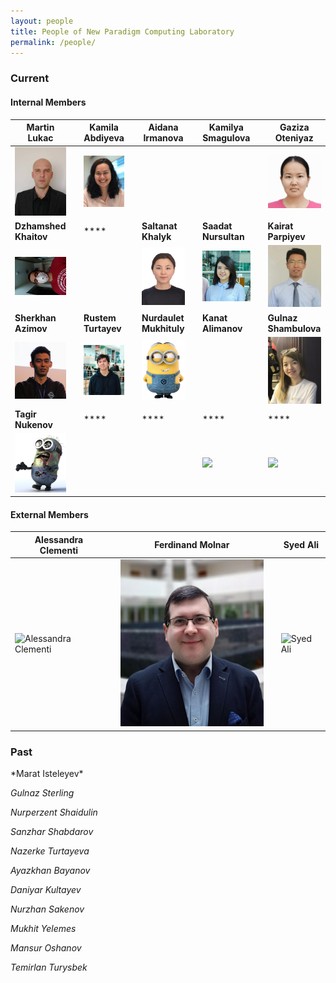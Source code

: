 ```yaml
---
layout: people
title: People of New Paradigm Computing Laboratory
permalink: /people/
---
```


<h3>Current</h3>

<h4>Internal Members</h4>


| **Martin Lukac** |   | **Kamila Abdiyeva** |   | **Aidana Irmanova** |   | **Kamilya Smagulova** | |  **Gaziza Oteniyaz**  |  
|  ----  | ---- | ----  | ---- | ----  | ---- | ----  | ---- | ----  | 
| <img alt="acesyri" src="/images/lukac.jpg" width="250"/>| | ![Kamila Abdiyeva](/images/kamila.png) | | [](/images/yourimage.png)  | | [](/images/yourimage.png)  | |  ![Gaziza Oteniyaz](/images/gaziza.png)  | 
| **Dzhamshed Khaitov** |  | ****  | | **Saltanat Khalyk** |  | **Saadat Nursultan** |  | **Kairat Parpiyev**  |  
| ![Dzhamshed Khaitov](/images/dzhamshed1.png)  |  | [](/images/yourimage.png)  |  | ![Saltanat Khalyk](/images/saltanat.png)  | | ![Saadat Nursultan](/images/saadat1.png)  | | ![Kairat Parpiyev](/images/kairat.png) | 
| **Sherkhan Azimov** |  | **Rustem Turtayev** | | **Nurdaulet Mukhituly** |  | **Kanat Alimanov**  |  | **Gulnaz Shambulova** | 
| ![Sherkhan Azimov](/images/sherkhan.png) | | ![Rustem Turtayev](/images/rustem.png) | | ![Nurdaulet Mukhituly](/images/minionB.png)  | | [](/images/yourimage.png) | | ![Gulnaz Shambulova](/images/gulnazZ.png) | 
| **Tagir Nukenov** | | **** |  | ****  |  | **** |  | **** |
| ![Tagir Nukenov](/images/minonsZ.png) || [](/images/yourimage.png)  | | [](/images/yourimage.png) | | ![](/images/yourimage.png) | | ![](/images/yourimage.png) |






<h4>External Members</h4>

| Alessandra Clementi |   | Ferdinand Molnar |  | Syed Ali |
|  ----  | ---- | ----  | ---- | ----  |
| ![Alessandra Clementi](/images/yourimage.png)  |  | ![Ferdinand Molnar](/images/ferdinand.png)  |  | ![Syed Ali](/images/yourimage.png)  |


<h3>Past</h3>
*Marat Isteleyev*

*Gulnaz Sterling*

*Nurperzent Shaidulin*

*Sanzhar Shabdarov*

*Nazerke Turtayeva*

*Ayazkhan Bayanov*

*Daniyar Kultayev*

*Nurzhan Sakenov* 

*Mukhit Yelemes*

*Mansur Oshanov*

*Temirlan Turysbek*

